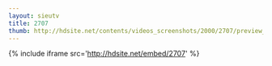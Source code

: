 ```yaml
---
layout: sieutv
title: 2707
thumb: http://hdsite.net/contents/videos_screenshots/2000/2707/preview_360p.mp4.jpg
---
```

{% include iframe src='http://hdsite.net/embed/2707' %}
 
